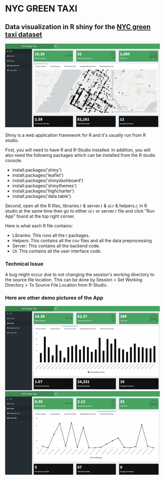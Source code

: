 # NYC GREEN TAXI 
## Data visualization in R shiny for the [NYC green taxi dataset](http://www.nyc.gov/html/tlc/html/about/trip_record_data.shtml)
![](./pics/one.png)

 Shiny is a web application framework for R and it's usually run from R studio.
 
First, you will need to have R and R-Studio installed. In addition, you will also need the following packages which can be installed from the R studio console.
-  install.packages('shiny')
-  install.packages('leaflet')
-  install.packages('shinydashboard')  
-  install.packages('shinythemes')
-  install.packages('highcharter')
-  install.packages('data.table')

Second, open all the R files, libraries.r & server.r & ui.r & helpers.r, in R studio at the same time then go to either ui.r or server.r file and click "Run App" found at the top right corner.

Here is what each R file contains:
-  Libraries: This runs all the r packages.
-  Helpers: This contains all the csv files and all the data preprocessing
-  Server: This contains all the backend code.
-  Ui: This contains all the user interface code.

### Technical Issue
A bug might occur due to not changing the session's working directory to the source file location. This can be done by Session > Set Working Directory > To Source File Location from R-Studio.

### Here are other demo pictures of the App
![](./pics/two.png)
![](./pics/three.png)


 
